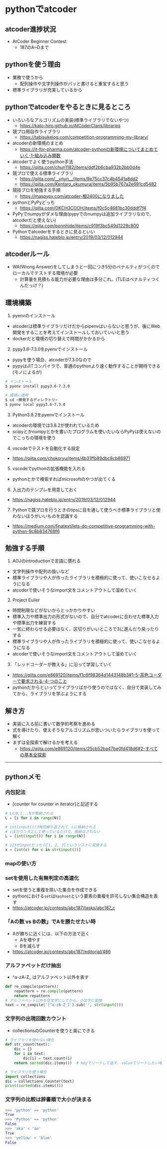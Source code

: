 # pythonでatcoder

## atcoder進捗状況
- AtCoder Beginner Contest
  - 187のA~Dまで

## pythonを使う理由
- 業務で使うから
  - 配列操作や文字列操作がパッと書けると重宝すると思う
- 標準ライブラリが充実しているから

## pythonでatcoderをやるときに見るところ
- いろいろなアルゴリズムの実装(標準ライブラリでないやつ)
  - https://kato-hiro.github.io/AtCoderClans/libraries
- 競プロ用自作ライブラリ
  - https://tabisukelog.com/competition-programming-my-library/
- atcoderの新環境のまとめ
  - https://it-for-pharma.com/atcoder-pythonの新環境についてまとめていく-1-組み込み関数
- atcoderでよく使うpython手法
  - https://qiita.com/chun1182/items/ddf2b6cba932b2bb0d4e
- 競プロで使える標準ライブラリ
  - https://qiita.com/__ynyn__/items/9e75cc37c4b4541a8dd2
  - https://qiita.com/Kentaro_okumura/items/5b95b767a2e691cd5482
- 競技プロを勉強する手順
  - https://maspypy.com/atcoder-橙2400になりました
- pythonとPyPyどっち
  - https://qiita.com/OKCH3COOH/items/f0c5c4681bc30dddf7f4
- PyPyでnumpyがダメな理由(pypyでのnumpyは追加ライブラリなので、atcoderだと使えない)
  - https://qiita.com/ponnhide/items/c919f3bc549d1228c800
- Pythonでatcoderをするときに見るといい
  - https://nagiss.hateblo.jp/entry/2019/03/12/012944

## atcoderルール
- WA(Wrong Answer)をしてしまうと一回につき5分のペナルティがつくのでローカルでテストする環境が必要
  - 計算量を見積もる能力が必要な理由は多分これ。(TLEはペナルティつくんだっけ？)

## 環境構築
1. pyenvのインストール
  - atcoderは標準ライブラリだけだからpipenvはいらないと思うが、後にWeb開発をすることを考えてインストールしておいていいと思う
  - dockerだと環境の切り替えで時間がかかるから
2. pypy3.6-7.3.0をpyenvでインストール
  - pypyを使う場合、atcoderが7.3.0なので
  - pypyはJITコンパイラで、普通のpythonより速く動作することが期待できる(モノによるが)

  ```bash
  # インストール
  $ pyenv install pypy3.6-7.3.0

  # 環境に適用
  $ cd <開発するディレクトリ>
  $ pyenv local pypy3.6-7.3.0
  ```

3. Python3.8.2をpyenvでインストール
  - atcoderの環境では3.8.2が使われているため
  - scipyとかnumpyとかを書いたプログラムを使いたいならPyPyは使えないのでこっちの環境を使う

4. vscodeでテストを自動化する設定
  - https://qiita.com/chokoryu/items/4b31ffb89dbc8cb86971

5. vscodeでpythonの拡張機能を入れる
  - pythonとかで検索すればmicrosoftのやつが出てくる

6. 入出力のテンプレを用意しておく
  - https://nagiss.hateblo.jp/entry/2019/03/12/012944

7. Pythonで競プロを行うときのtipsに目を通して使うべき標準ライブラリと使わないほうがいいものを認識する
  - https://medium.com/finatext/lets-do-competitive-programming-with-python-9c8b834769f6

## 勉強する手順
1. AOJのintroductionで言語に慣れる
  - 文字列操作や配列の扱いなど
  - 標準ライブラリや人が作ったライブラリを積極的に使って、使いこなせるようになる
  - atcoderで使いそうなimport文をコメントアウトして溜めていく
2. Project Euiler
  - 時間制限などがないからとっかかりやすい
  - 標準入力や標準出力の形式がないので、自分でatcoderに合わせた標準入力や標準出力を練習する
  - 一気に終わらせる必要はなく、区切りがいいところで3に進んだり戻ったりする
  - 標準ライブラリや人が作ったライブラリを積極的に使って、使いこなせるようになる
  - atcoderで使いそうなimport文をコメントアウトして溜めていく
3. 「レッドコーダーが教える」に沿って学習していく
  - https://qiita.com/e869120/items/f1c6f98364d1443148b3#1-5-茶色コーダーで要求される-4-つのこと
- pythonだからといってライブラリばかり使うのではなく、自分で実装してみてから、ライブラリを学ぶようにする

## 解き方
- 実装に入る前に書いて数学的考察を進める
- 式を導けたり、使えそうなアルゴリズムが思いついたらライブラリを使って解く
- まずは全探索で解けるかを考える
  - https://qiita.com/e869120/items/25cb52ba47be0fd418d6#2-すべての基本全探索
---

## pythonメモ
### 内包記法
- [counter for counter in iterator]と記述する

```python
# Lに0,1...Nが格納される
L = [i for i in range(N)]

# int(input())がN回繰り返されて、Lに格納される
# iはカウンタとして使っているだけで、格納はされない
L = [int(input()) for i in range(N)]

# 123がinputだったら[1, 2, 3]というリストに変換する
x = [int(c) for c in str(input())]
```

### mapの使い方

### setを使用した有無判定の高速化
- setを使うと重複を除いた集合を作成できる
- pythonにおける`set`は`hashset`という要素の重複を許可しない集合構造を表す
- https://atcoder.jp/contests/abc187/tasks/abc187_c

### 「Aの数 vs Bの数」でAを勝たせたい時
- Aが勝ちに近くには、以下の方法で近く
  - Aを増やす
  - Bを減らす
- https://atcoder.jp/contests/abc187/editorial/486

### アルファベットだけ抽出
- ^a-zA-Z_ はアルファベット以外を表す

```python
def re_compile(pattern):
    repattern = re.compile(pattern)
    return repattern
# アルファベット以外を空文字にしてから、小文字に変換
text = re_compile('[^a-zA-Z_]').sub('', str(input()))
```

### 文字列の出現回数カウント
- collectionsのCounterを使うと楽にできる

```python
# ライブラリを使わない場合
def str_count(text):
    dic = {}
    for i in text:
        dic[i] = text.count(i)
    return sorted(dic.items())  # keyでソートして返す. valueでソートしたい場合はlambdaで.
```

```python
# ライブラリを使う場合
import collections
dic = collections.Counter(text)
print(sorted(dic.items()))
```

### 文字列の比較は辞書順で大小が決まる

```python
>>> 'python' == 'python'
True
>>> 'Python' == 'python'
False
>>> 'aka' < 'ao'
True
>>> 'yellow' < 'blue'
False 
```
